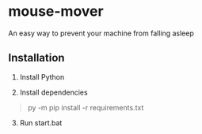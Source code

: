 # mouse-mover
An easy way to prevent your machine from falling asleep

## Installation
1. Install Python

2. Install dependencies 
> py -m pip install -r requirements.txt

3. Run start.bat
